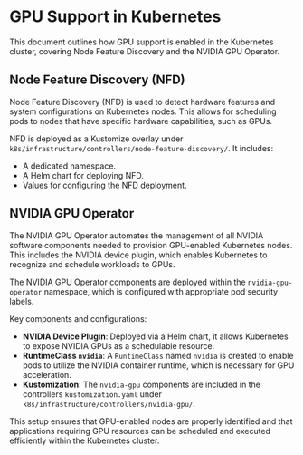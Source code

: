 # GPU Support in Kubernetes

This document outlines how GPU support is enabled in the Kubernetes cluster, covering Node Feature Discovery and the NVIDIA GPU Operator.

## Node Feature Discovery (NFD)

Node Feature Discovery (NFD) is used to detect hardware features and system configurations on Kubernetes nodes. This allows for scheduling pods to nodes that have specific hardware capabilities, such as GPUs.

NFD is deployed as a Kustomize overlay under `k8s/infrastructure/controllers/node-feature-discovery/`. It includes:
*   A dedicated namespace.
*   A Helm chart for deploying NFD.
*   Values for configuring the NFD deployment.

## NVIDIA GPU Operator

The NVIDIA GPU Operator automates the management of all NVIDIA software components needed to provision GPU-enabled Kubernetes nodes. This includes the NVIDIA device plugin, which enables Kubernetes to recognize and schedule workloads to GPUs.

The NVIDIA GPU Operator components are deployed within the `nvidia-gpu-operator` namespace, which is configured with appropriate pod security labels.

Key components and configurations:
*   **NVIDIA Device Plugin**: Deployed via a Helm chart, it allows Kubernetes to expose NVIDIA GPUs as a schedulable resource.
*   **RuntimeClass `nvidia`**: A `RuntimeClass` named `nvidia` is created to enable pods to utilize the NVIDIA container runtime, which is necessary for GPU acceleration.
*   **Kustomization**: The `nvidia-gpu` components are included in the controllers `kustomization.yaml` under `k8s/infrastructure/controllers/nvidia-gpu/`.

This setup ensures that GPU-enabled nodes are properly identified and that applications requiring GPU resources can be scheduled and executed efficiently within the Kubernetes cluster.
